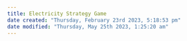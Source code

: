```yaml
---
title: Electricity Strategy Game
date created: "Thursday, February 23rd 2023, 5:18:53 pm"
date modified: "Thursday, May 25th 2023, 1:25:20 am"
---
```



